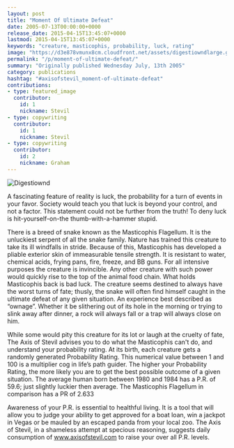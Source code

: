 ```yaml
---
layout: post
title: "Moment Of Ultimate Defeat"
date: 2005-07-13T00:00:00+0000
release_date: 2015-04-15T13:45:07+0000
lastmod: 2015-04-15T13:45:07+0000
keywords: "creature, masticophis, probability, luck, rating"
image: "https://d3e878vmunx8cm.cloudfront.net/assets/digestiowndlarge.gif"
permalink: "/p/moment-of-ultimate-defeat/"
summary: "Originally published Wednesday July, 13th 2005"
category: publications
hashtag: "#axisofstevil_moment-of-ultimate-defeat"
contributions:
- type: featured_image
  contributor:
    id: 1
    nickname: Stevil
- type: copywriting
  contributor:
    id: 1
    nickname: Stevil
- type: copywriting
  contributor:
    id: 2
    nickname: Graham
---
```


[id_1]: https://d3e878vmunx8cm.cloudfront.net/assets/digestiowndlarge.gif "Digestiownd"
![Digestiownd][id_1]

A fascinating feature of reality is luck, the probability for a turn of events in your favor. Society would teach you that luck is beyond your control, and not a factor. This statement could not be further from the truth! To deny luck is hit-yourself-on-the thumb-with-a-hammer stupid.

There is a breed of snake known as the Masticophis Flagellum. It is the unluckiest serpent of all the snake family. Nature has trained this creature to take its ill windfalls in stride. Because of this, Masticophis has developed a pliable exterior skin of immeasurable tensile strength. It is resistant to water, chemical acids, frying pans, fire, freeze, and BB guns. For all intensive purposes the creature is invincible. Any other creature with such power would quickly rise to the top of the animal food chain. What holds Masticophis back is bad luck. The creature seems destined to always have the worst turns of fate; thusly, the snake will often find himself caught in the ultimate defeat of any given situation. An experience best described as “ownage”. Whether it be slithering out of its hole in the morning or trying to slink away after dinner, a rock will always fall or a trap will always close on him.

While some would pity this creature for its lot or laugh at the cruelty of fate, The Axis of Stevil advises you to do what the Masticophis can't do, and understand your probability rating. At its birth, each creature gets a randomly generated Probability Rating. This numerical value between 1 and 100 is a multiplier cog in life’s path guider. The higher your Probability Rating, the more likely you are to get the best possible outcome of a given situation. The average human born between 1980 and 1984 has a P.R. of 59.6; just slightly luckier then average. The Masticophis Flagellum in comparison has a PR of 2.633

Awareness of your P.R. is essential to healthful living. It is a tool that will allow you to judge your ability to get approved for a boat loan, win a jackpot in Vegas or be mauled by an escaped panda from your local zoo.
The Axis of Stevil, in a shameless attempt at specious reasoning, suggests daily consumption of www.axisofstevil.com to raise your over all P.R. levels.
